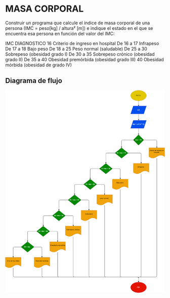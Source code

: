 # MASA CORPORAL 

Construir un programa que calcule el índice de masa corporal de una
persona (IMC = peso[kg] / altura² [m]) e indique el estado en el que se
encuentra esa persona en función del valor del IMC:


IMC DIAGNOSTICO
16 Criterio de ingreso en hospital
De 16 a 17 Infrapeso
De 17 a 18 Bajo peso
De 18 a 25 Peso normal (saludable)
De 25 a 30 Sobrepeso (obesidad grado I)
De 30 a 35 Sobrepeso crónico (obesidad grado II)
De 35 a 40 Obesidad premórbida (obesidad grado III)
40 Obesidad mórbida (obesidad de grado IV)


## Diagrama de flujo 
![Diagrama de flujo](ejercicio.png "Diagrama de flujo")